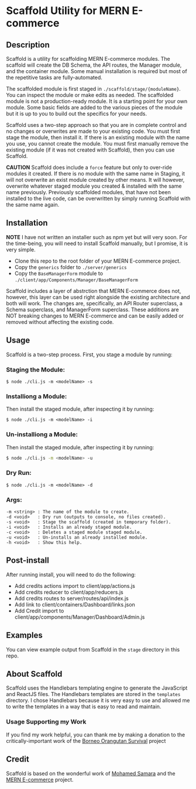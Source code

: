 # Scaffold Utility for MERN E-commerce

## Description

Scaffold is a utility for scaffolding MERN E-commerce modules. The scaffold will create the DB Schema, the API routes, the Manager module, and the container module. Some manual installation is required but most of the repetitive tasks are fully-automated.

The scaffolded module is first staged in `./scaffold/stage/{moduleName}`. You can inspect the module or make edits as needed. The scaffolded module is not a production-ready module. It is a starting point for your own module. Some basic fields are added to the various pieces of the module but it is up to you to build out the specifics for your needs.

Scaffold uses a two-step approach so that you are in complete control and no changes or overwrites are made to your existing code. You must first stage the module, then install it. If there is an existing module with the name you use, you cannot create the module. You must first manually remove the existing module (if it was not created with Scaffold), then you can use Scaffold.

**CAUTION** Scaffold does include a `force` feature but only to over-ride modules it created. If there is no module with the same name in Staging, it will not overwrite an exist module created by other means. It will however, overwrite whatever staged module you created & installed with the same name previously. Previously scaffolded modules, that have not been installed to the live code, can be overwritten by simply running Scaffold with the same name again.

## Installation

**NOTE** I have not written an installer such as npm yet but will very soon. For the time-being, you will need to install Scaffold manually, but I promise, it is very simple. 

- Clone this repo to the root folder of your MERN E-commerce project.
- Copy the `generics` folder to `./server/generics`
- Copy the `BaseManagerForm` module to `./client/app/Components/Manager/BaseManagerForm`

Scaffold includes a layer of abstrction that MERN E-commerce does not, however, this layer can be used right alongside the existing architecture and both will work. The changes are, specifically, an API Router superclass, a Schema superclass, and ManagerForm superclass. These additions are NOT breaking changes to MERN E-commerce and can be easily added or removed without affecting the existing code.

## Usage

Scaffold is a two-step process. First, you stage a module by running:

### Staging the Module:

```
$ node ./cli.js -m <modelName> -s
```

### Installiong a Module:
Then install the staged module, after inspecting it by running:

``` 
$ node ./cli.js -m <modelName> -i
```

### Un-installiong a Module:
Then install the staged module, after inspecting it by running:

```bash 
$ node ./cli.js -m <modelName> -u
```

### Dry Run:

```
$ node ./cli.js -m <modelName> -d
```


### Args: 

```
-m <string> : The name of the module to create.
-d <void>   : Dry run (outputs to console, no files created).
-s <void>   : Stage the scaffold (created in temporary folder).    
-i <void>   : Installs an already staged module.
-c <void>   : Deletes a staged module staged module.
-u <void>   : Un-installs an already installed module.            
-h <void>   : Show this help.
```

## Post-install

After running install, you will need to do the following:

- Add credits actions import to client/app/actions.js
- Add credits reducer to client/app/reducers.js
- Add credits routes to server/routes/api/index.js
- Add link to client/containers/Dashboard/links.json
- Add Credit import to client/app/components/Manager/Dashboard/Admin.js

## Examples

You can view example output from Scaffold in the `stage` directory in this repo. 

## About Scaffold

Scaffold uses the Handlebars templating engine to generate the JavaScript and ReactJS files. The Handlebars templates are stored in the `templates` directory. I chose Handlebars because it is very easy to use and allowed me to write the templates in a way that is easy to read and maintain.

### Usage Supporting my Work

If you find my work helpful, you can thank me by making a donation to the critically-important work of the [Borneo Orangutan Survival](https://bosa.secure.force.com/#!/donation) project

## Credit

Scaffold is based on the wonderful work of [Mohamed Samara](https://github.com/mohamedsamara) and the [MERN E-commerce](https://github.com/mohamedsamara/mern-ecommerce) project.